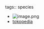 tags:: species

- ![image.png](https://peach-geographical-bat-397.mypinata.cloud/ipfs/QmXoAv4c2bkAh1nkiDXnvERfR9HmaGEjoRaDrVgEZZjQkN)
- [tokopedia](https://www.tokopedia.com/kebun-herbal09/anggrek-cologyne-rhocuseni)